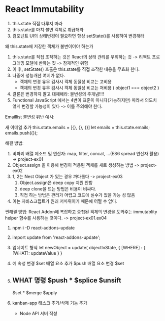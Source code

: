 # React Immutability


1. this.state 직접 다루지 마라
2. this.state를 마치 불변 객체로 취급해라
3. 컴포넌트 UI의 상태변경이 필요하면 항상 setState()를 사용하여 변경해라

왜 this.state에 저장한 객체가 불변이어야 하는가
1. this.state를 직접 조작하는 것은 React의 상태 관리를 우회하는 것 
    -> 리액트 프로그래밍 모델에 반하는 짓 -> 잠재적인 위험
2. 이 후, setState() 호출은 this.state를 직접 조작한 내용을 무효화 한다.
3. 나중에 성능개선 여지가 없다.
   - 객체의 변경 유무 검사시 객체 동질성 비교는 고비용
   - 객체의 변경 유무 검사시 객체 동일성 비교는 저비용 ( object1 === object2 )
4. 결론은 변경하지 말고 대체해라: 불변성의 주개념!!!!
5. Functional JavaScript 에서는 4번이 표준이 아니다(가능하지만) 따라서 의도치 않게 변경할 가능성이 있다 -> 이를 주의해야 한다.

Emaillist 불변성 위반 예시: 

새 이메일 추가
this.state.emails = [{}, {}, {}]
let emails = this.state.emails;
emails.push({});

해결 방법:
1. 비파괴 배열 메소드 및 연산자: map, filter, concat, ...(ES6 spread 연산자 활용) -> project-ex01
2. Object.assign 을 이용해 변경이 적용된 객체를 새로 생성하는 방법 -> project-ex02
3. 1, 2는 Nest Object 가 있는 경우 까다롭다 -> project-ex03
    1) Object.assign은 deep copy 지원 안함
    2) deep clone을 뜨는 방법은 비용이 비싸다.
    3) 직접 하는 방법은 관리가 어렵고 코드에 실수가 있을 가능 성 많음
4. 이는 자바스크립트가 원래 저따위이기 때문에 어쩔 수 없다.

찐해결 방법:
React Addon에 복잡하고 중첩된 객체의 변경을 도와주는 immutablity helper 함수를 사용하는 것이다. -> project-ex01.ex04

1) npm i -D react-addons-update    
2) import update from 'react-addons-update';
3) 업데이트 형식
   let newObject = update( objectInState, { [WHERE] : { [WHAT]: updateValue }  }
4) 예
   속성 변경       $set
   배열 요소 추가   $push
   배열 요소 변경   $set

5) WHAT 명령
   $push      *
   $splice
   $unsift
   ---------
   $set       *
   $merge
   $apply


6) kanban-app 태스크 추가/삭제 기능 추가
   - Node API 서버 작성  
